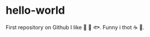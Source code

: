 # hello-world
First repository on Github
I like :tea: :beer: :fish:.
Funny i thot :coffee: :chicken:.
